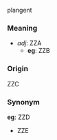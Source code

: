 plangent
### Meaning
+ _adj_: ZZA
    + __eg__: ZZB

### Origin

ZZC

### Synonym

__eg__: ZZD

+ ZZE


